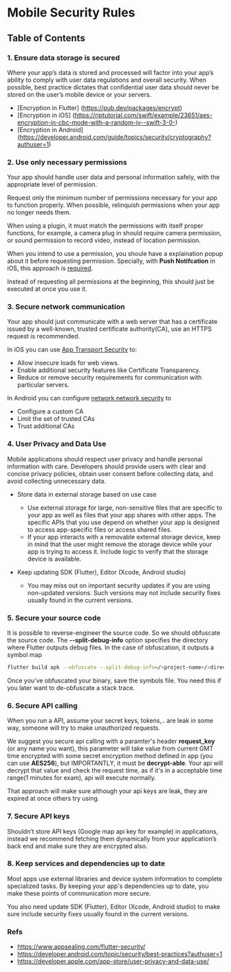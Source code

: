 # Mobile Security Rules


## Table of Contents

### 1. Ensure data storage is secured

Where your app’s data is stored and processed will factor into your app’s ability to comply with user data regulations and overall security. When possible, best practice dictates that confidential user data should never be stored on the user’s mobile device or your servers.

  - [Encryption in Flutter] (https://pub.dev/packages/encrypt)
  - [Encryption in iOS] (https://riptutorial.com/swift/example/23651/aes-encryption-in-cbc-mode-with-a-random-iv--swift-3-0-)
  - [Encryption in Android] (https://developer.android.com/guide/topics/security/cryptography?authuser=1)
  
### 2. Use only necessary permissions

Your app should handle user data and personal information safely, with the appropriate level of permission.

Request only the minimum number of permissions necessary for your app to function properly. When possible, relinquish permissions when your app no longer needs them. 

When using a plugin, it must match the permissions with itself proper functions, for example, a camera plug in should require camera permission, or sound permission to record video, instead of location permission.

When you intend to use a permission, you shoule have a explaination popup about it before requesting permission. Specially, with **Push Notifcation** in iOS, this approach is [required](https://developer.apple.com/app-store/review/guidelines/#5.1.1).

Instead of requesting all permissions at the beginning, this should just be executed at once you use it.

### 3. Secure network communication

Your app should just communicate with a web server that has a certificate issued by a well-known, trusted certificate authority(CA), use an HTTPS request is recommended.
  
In iOS you can use [App Transport Security](https://developer.apple.com/documentation/bundleresources/information_property_list/nsapptransportsecurity) to:
-  Allow insecure loads for web views.
-  Enable additional security features like Certificate Transparency.
-  Reduce or remove security requirements for communication with particular servers.

In Android you can configure [network network security](https://developer.android.com/training/articles/security-config?authuser=1) to
- Configure a custom CA
- Limit the set of trusted CAs
- Trust additional CAs 

### 4. User Privacy and Data Use

Mobile applications should respect user privacy and handle personal information with care. Developers should provide users with clear and concise privacy policies, obtain user consent before collecting data, and avoid collecting unnecessary data.

- Store data in external storage based on use case
  - Use external storage for large, non-sensitive files that are specific to your app as well as files that your app shares with other apps. The specific APIs that you use depend on whether your app is designed to access app-specific files or access shared files.
  - If your app interacts with a removable external storage device, keep in mind that the user might remove the storage device while your app is trying to access it. Include logic to verify that the storage device is available.

- Keep updating SDK (Flutter), Editor (Xcode, Android studio)
  - You may miss out on important security updates if you are using non-updated versions. Such versions may not include security fixes usually found in the current versions.

### 5. Secure your source code
It is possible to reverse-engineer the source code. So we should obfuscate the source code.
The **--split-debug-info** option specifies the directory where Flutter outputs debug files. In the case of obfuscation, it outputs a symbol map
```bash
flutter build apk --obfuscate --split-debug-info=/<project-name>/<directory>
```
Once you’ve obfuscated your binary, save the symbols file. You need this if you later want to de-obfuscate a stack trace.

### 6. Secure API calling

When you run a API, assume your secret keys, tokens,.. are leak in some way, someone will try to make unauthorized requests.

We suggest you secure api calling with a paramter's header **request_key** (or any name you want), this parameter will take value from current GMT time encrypted with some secret encryption method defined in app (you can use **AES256**), but IMPORTANTLY, it must be **decrypt-able**.
Your api will decrypt that value and check the request time, as if it's in a acceptable time range(1 minutes for exam), api will execute normally.

That approach will make sure although your api keys are leak, they are expired at once others try using.

### 7. Secure API keys
Shouldn’t store API keys (Google map api key for example) in applications, instead we recommend fetching them dynamically from your application’s back end and make sure they are encrypted also.

### 8. Keep services and dependencies up to date 

Most apps use external libraries and device system information to complete specialized tasks. By keeping your app's dependencies up to date, you make these points of communication more secure.

You also need update SDK (Flutter), Editor (Xcode, Android studio) to make sure include security fixes usually found in the current versions.

### Refs

- https://www.appsealing.com/flutter-security/
- https://developer.android.com/topic/security/best-practices?authuser=1
- https://developer.apple.com/app-store/user-privacy-and-data-use/
